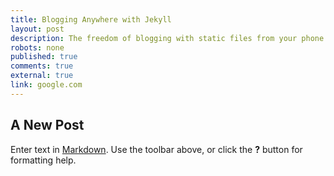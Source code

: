 ```yaml
---
title: Blogging Anywhere with Jekyll
layout: post
description: The freedom of blogging with static files from your phone via Github.
robots: none
published: true
comments: true
external: true
link: google.com
---
```


## A New Post

Enter text in [Markdown](http://daringfireball.net/projects/markdown/). Use the toolbar above, or click the **?** button for formatting help.
